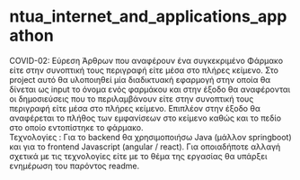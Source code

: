 # ntua_internet_and_applications_appathon
COVID-02: Εύρεση Άρθρων που αναφέρουν ένα συγκεκριμένο Φάρμακο είτε στην συνοπτική τους περιγραφή είτε μέσα στο πλήρες κείμενο. 
Στο project αυτό θα υλοποιηθεί  μία διαδικτυακή εφαρμογή στην οποία θα δίνεται ως input το όνομα ενός φαρμάκου και στην έξοδο θα αναφέρονται οι δημοσιεύσεις που το περιλαμβάνουν είτε στην συνοπτική τους περιγραφή είτε μέσα στο πλήρες κείμενο. Επιπλέον στην έξοδο θα αναφέρεται το πλήθος των εμφανίσεων στο κείμενο καθώς και το πεδίο στο οποίο εντοπίστηκε το φάρμακο.  
Τεχνολογίες : Για το backend θα χρησιμοποιήσω Java (μάλλον springboot) και για το frontend Javascript (angular / react). 
Για οποιαδήποτε αλλαγή σχετικά με τις τεχνολογίες είτε με το θέμα της εργασίας θα υπάρξει ενημέρωση του παρόντος readme.

